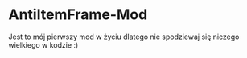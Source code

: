 # AntiItemFrame-Mod
Jest to mój pierwszy mod w życiu dlatego nie spodziewaj się niczego wielkiego w kodzie :)
